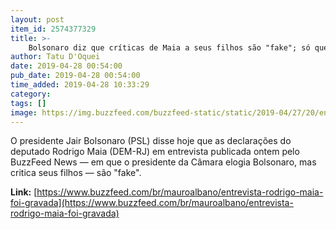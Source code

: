 ```yaml
---
layout: post
item_id: 2574377329
title: >-
    Bolsonaro diz que críticas de Maia a seus filhos são "fake"; só que a entrevista foi gravada
author: Tatu D'Oquei
date: 2019-04-28 00:54:00
pub_date: 2019-04-28 00:54:00
time_added: 2019-04-28 10:33:29
category: 
tags: []
image: https://img.buzzfeed.com/buzzfeed-static/static/2019-04/27/20/enhanced/buzzfeed-prod-web-02/original-23206-1556412790-3.jpg?crop=1019:533;0,73
---
```


O presidente Jair Bolsonaro (PSL) disse hoje que as declarações do deputado Rodrigo Maia (DEM-RJ) em entrevista publicada ontem pelo BuzzFeed News — em que o presidente da Câmara elogia Bolsonaro, mas critica seus filhos — são "fake".

**Link:** [https://www.buzzfeed.com/br/mauroalbano/entrevista-rodrigo-maia-foi-gravada](https://www.buzzfeed.com/br/mauroalbano/entrevista-rodrigo-maia-foi-gravada)

